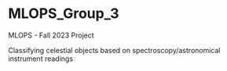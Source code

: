 # MLOPS_Group_3
MLOPS - Fall 2023 Project 

Classifying celestial objects based on spectroscopy/astronomical instrument readings

